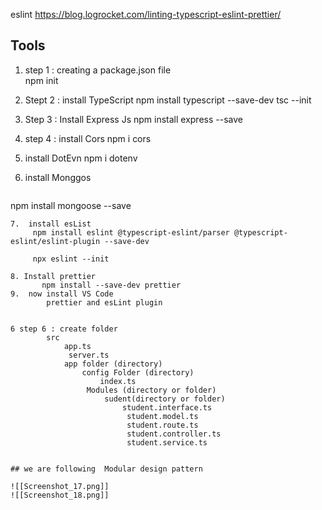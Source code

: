 
eslint  https://blog.logrocket.com/linting-typescript-eslint-prettier/

## Tools 

1.  step 1 : creating a package.json file   
		npm init 
		
2.  Stept 2 : install  TypeScript
	   npm install typescript --save-dev
		tsc --init
3. Step 3 : Install Express Js 
    npm install express --save
4.  step 4 : install Cors 
	   npm i cors
5.  install DotEvn 
	   npm i dotenv
6. install Monggos 
   ```sh
npm install mongoose --save
```
7.  install esList 
	 npm install eslint @typescript-eslint/parser @typescript-eslint/eslint-plugin --save-dev
	 
	 npx eslint --init
	 
8. Install prettier
	   npm install --save-dev prettier
9.  now install VS Code 
		prettier and esLint plugin


6 step 6 : create folder  
		src
			app.ts
			 server.ts
			app folder (directory)
				config Folder (directory)
				    index.ts
                 Modules (directory or folder)
	                 sudent(directory or folder)   
		                 student.interface.ts
			              student.model.ts
			              student.route.ts
			              student.controller.ts
			              student.service.ts


## we are following  Modular design pattern 

![[Screenshot_17.png]]
![[Screenshot_18.png]]
